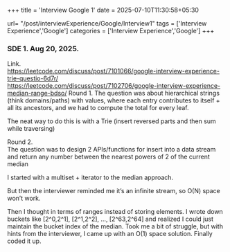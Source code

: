 +++
title = 'Interview Google 1'
date = 2025-07-10T11:30:58+05:30

url= "/post/interviewExperience/Google/Interview1"
tags = ['Interview Experience','Google']
categories = ['Interview Experience','Google']
+++


### SDE 1. Aug 20, 2025.
Link.  
https://leetcode.com/discuss/post/7101066/google-interview-experience-trie-questio-6d7r/   
https://leetcode.com/discuss/post/7102706/google-interview-experience-median-range-bdso/
Round 1.
The question was about hierarchical strings (think domains/paths) with values, where each entry contributes to itself + all its ancestors, and we had to compute the total for every leaf.

The neat way to do this is with a Trie (insert reversed parts and then sum while traversing)

Round 2.  
The question was to design 2 APIs/functions for insert into a data stream and return any number between the nearest powers of 2 of the current median

I started with a multiset + iterator to the median approach.

But then the interviewer reminded me it’s an infinite stream, so O(N) space won’t work.

Then I thought in terms of ranges instead of storing elements. I wrote down buckets like [2^0,2^1], [2^1,2^2], …, [2^63,2^64] and realized I could just maintain the bucket index of the median. Took me a bit of struggle, but with hints from the interviewer, I came up with an O(1) space solution. Finally coded it up.